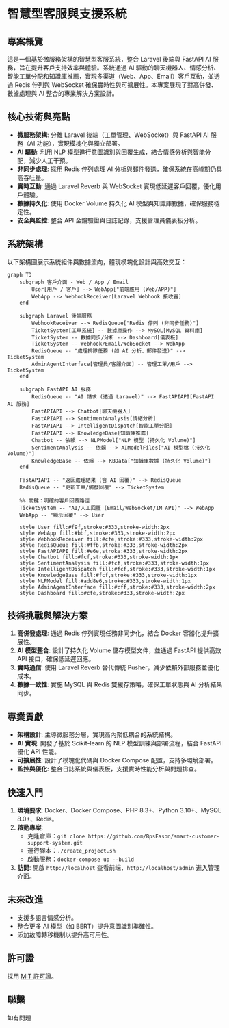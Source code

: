 # 智慧型客服與支援系統

## 專案概覽
這是一個基於微服務架構的智慧型客服系統，整合 Laravel 後端與 FastAPI AI 服務，旨在提升客戶支持效率與體驗。系統通過 AI 驅動的聊天機器人、情感分析、智能工單分配和知識庫推薦，實現多渠道（Web、App、Email）客戶互動，並透過 Redis 佇列與 WebSocket 確保實時性與可擴展性。本專案展現了對高併發、數據處理與 AI 整合的專業解決方案設計。

## 核心技術與亮點
- **微服務架構**: 分離 Laravel 後端（工單管理、WebSocket）與 FastAPI AI 服務（AI 功能），實現模塊化與獨立部署。
- **AI 驅動**: 利用 NLP 模型進行意圖識別與回覆生成，結合情感分析與智能分配，減少人工干預。
- **非同步處理**: 採用 Redis 佇列處理 AI 分析與郵件發送，確保系統在高峰期仍具高吞吐量。
- **實時互動**: 通過 Laravel Reverb 與 WebSocket 實現低延遲客戶回覆，優化用戶體驗。
- **數據持久化**: 使用 Docker Volume 持久化 AI 模型與知識庫數據，確保服務穩定性。
- **安全與監控**: 整合 API 金鑰驗證與日誌記錄，支援管理員儀表板分析。

## 系統架構
以下架構圖展示系統組件與數據流向，體現模塊化設計與高效交互：

```mermaid
graph TD
    subgraph 客戶介面 - Web / App / Email
        User[用戶 / 客戶] --> WebApp["前端應用 (Web/APP)"]
        WebApp --> WebhookReceiver[Laravel Webhook 接收器]
    end

    subgraph Laravel 後端服務
        WebhookReceiver --> RedisQueue["Redis 佇列 (非同步任務)"]
        TicketSystem[工單系統] -- 數據庫操作 --> MySQL[MySQL 資料庫]
        TicketSystem -- 數據同步/分析 --> Dashboard[儀表板]
        TicketSystem -- Webhook/Email/WebSocket --> WebApp
        RedisQueue -- "處理排隊任務 (如 AI 分析、郵件發送)" --> TicketSystem
        AdminAgentInterface[管理員/客服介面] -- 管理工單/用戶 --> TicketSystem
    end

    subgraph FastAPI AI 服務
        RedisQueue -- "AI 請求 (透過 Laravel)" --> FastAPIAPI[FastAPI AI 服務]
        FastAPIAPI --> Chatbot[聊天機器人]
        FastAPIAPI --> SentimentAnalysis[情緒分析]
        FastAPIAPI --> IntelligentDispatch[智能工單分配]
        FastAPIAPI --> KnowledgeBase[知識庫推薦]
        Chatbot -- 依賴 --> NLPModel["NLP 模型 (持久化 Volume)"]
        SentimentAnalysis -- 依賴 --> AIModelFiles["AI 模型檔 (持久化 Volume)"]
        KnowledgeBase -- 依賴 --> KBData["知識庫數據 (持久化 Volume)"]
    end

    FastAPIAPI -- "返回處理結果 (含 AI 回覆)" --> RedisQueue
    RedisQueue -- "更新工單/觸發回覆" --> TicketSystem

    %% 關鍵：明確的客戶回覆路徑
    TicketSystem -- "AI/人工回覆 (Email/WebSocket/IM API)" --> WebApp
    WebApp -- "顯示回覆" --> User

    style User fill:#f9f,stroke:#333,stroke-width:2px
    style WebApp fill:#bbf,stroke:#333,stroke-width:2px
    style WebhookReceiver fill:#cfe,stroke:#333,stroke-width:2px
    style RedisQueue fill:#ffb,stroke:#333,stroke-width:2px
    style FastAPIAPI fill:#e6e,stroke:#333,stroke-width:2px
    style Chatbot fill:#fcf,stroke:#333,stroke-width:1px
    style SentimentAnalysis fill:#fcf,stroke:#333,stroke-width:1px
    style IntelligentDispatch fill:#fcf,stroke:#333,stroke-width:1px
    style KnowledgeBase fill:#fcf,stroke:#333,stroke-width:1px
    style NLPModel fill:#add8e6,stroke:#333,stroke-width:1px
    style AdminAgentInterface fill:#cff,stroke:#333,stroke-width:2px
    style Dashboard fill:#cfe,stroke:#333,stroke-width:2px
```

## 技術挑戰與解決方案
1. **高併發處理**: 通過 Redis 佇列實現任務非同步化，結合 Docker 容器化提升擴展性。
2. **AI 模型整合**: 設計了持久化 Volume 儲存模型文件，並通過 FastAPI 提供高效 API 接口，確保低延遲回應。
3. **實時通信**: 使用 Laravel Reverb 替代傳統 Pusher，減少依賴外部服務並優化成本。
4. **數據一致性**: 實施 MySQL 與 Redis 雙緩存策略，確保工單狀態與 AI 分析結果同步。

## 專業貢獻
- **架構設計**: 主導微服務分層，實現高內聚低耦合的系統結構。
- **AI 實現**: 開發了基於 Scikit-learn 的 NLP 模型訓練與部署流程，結合 FastAPI 優化 API 性能。
- **可擴展性**: 設計了模塊化代碼與 Docker Compose 配置，支持多環境部署。
- **監控與優化**: 整合日誌系統與儀表板，支援實時性能分析與問題排查。

## 快速入門
1. **環境要求**: Docker、Docker Compose、PHP 8.3+、Python 3.10+、MySQL 8.0+、Redis。
2. **啟動專案**:
   - 克隆倉庫：`git clone https://github.com/BpsEason/smart-customer-support-system.git`
   - 運行腳本：`./create_project.sh`
   - 啟動服務：`docker-compose up --build`
3. **訪問**: 開啟 `http://localhost` 查看前端，`http://localhost/admin` 進入管理介面。

## 未來改進
- 支援多語言情感分析。
- 整合更多 AI 模型（如 BERT）提升意圖識別準確性。
- 添加故障轉移機制以提升高可用性。

## 許可證
採用 [MIT 許可證](LICENSE)。

## 聯繫
如有問題
